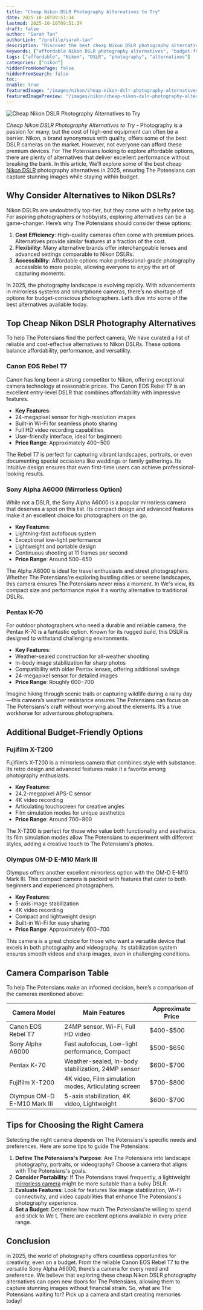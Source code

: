 ```yaml
---
title: "Cheap Nikon DSLR Photography Alternatives to Try"
date: 2025-10-10T09:51:34
lastmod: 2025-10-10T09:51:34
draft: false
author: "Sarah Tan"
authorLink: "/profile/sarah-tan"
description: "Discover the best cheap Nikon DSLR photography alternatives to capture stunning shots without breaking the bank. Affordable options for every photographer!"
keywords: ["affordable Nikon DSLR photography alternatives", "budget-friendly Nikon DSLR alternatives", "cheap Nikon DSLR photography options"]
tags: ["affordable", "Nikon", "DSLR", "photography", "alternatives"]
categories: ["nikon"]
hiddenFromHomePage: false
hiddenFromSearch: false
toc:
enable: true
featuredImage: "/images/nikon/cheap-nikon-dslr-photography-alternatives-to-try.jpg"
featuredImagePreview: "/images/nikon/cheap-nikon-dslr-photography-alternatives-to-try.jpg"
---
```


![Cheap Nikon DSLR Photography Alternatives to Try](/images/nikon/cheap-nikon-dslr-photography-alternatives-to-try.jpg)


*Cheap Nikon DSLR Photography Alternatives to Try* - Photography is a passion for many, but the cost of high-end equipment can often be a barrier. Nikon, a brand synonymous with quality, offers some of the best DSLR cameras on the market. However, not everyone can afford these premium devices. For The Potensians looking to explore affordable options, there are plenty of alternatives that deliver excellent performance without breaking the bank. In this article, We’ll explore some of the best cheap [Nikon DSLR](/nikon/affordable-nikon-dslr-features) photography alternatives in 2025, ensuring The Potensians can capture stunning images while staying within budget.

## Why Consider Alternatives to Nikon DSLRs?

Nikon DSLRs are undoubtedly top-tier, but they come with a hefty price tag. For aspiring photographers or hobbyists, exploring alternatives can be a game-changer. Here’s why The Potensians should consider these options:

1. **Cost Efficiency**: High-quality cameras often come with premium prices. Alternatives provide similar features at a fraction of the cost. 
2. **Flexibility**: Many alternative brands offer interchangeable lenses and advanced settings comparable to Nikon DSLRs. 
3. **Accessibility**: Affordable options make professional-grade photography accessible to more people, allowing everyone to enjoy the art of capturing moments. 

In 2025, the photography landscape is evolving rapidly. With advancements in mirrorless systems and smartphone cameras, there’s no shortage of options for budget-conscious photographers. Let’s dive into some of the best alternatives available today.

## Top Cheap Nikon DSLR Photography Alternatives

To help The Potensians find the perfect camera, We have curated a list of reliable and cost-effective alternatives to Nikon DSLRs. These options balance affordability, performance, and versatility.

### Canon EOS Rebel T7

Canon has long been a strong competitor to Nikon, offering exceptional camera technology at reasonable prices. The Canon EOS Rebel T7 is an excellent entry-level DSLR that combines affordability with impressive features.

- **Key Features**: 
 - 24-megapixel sensor for high-resolution images 
 - Built-in Wi-Fi for seamless photo sharing 
 - Full HD video recording capabilities 
 - User-friendly interface, ideal for beginners 
- **Price Range**: Approximately $400-$500 

The Rebel T7 is perfect for capturing vibrant landscapes, portraits, or even documenting special occasions like weddings or family gatherings. Its intuitive design ensures that even first-time users can achieve professional-looking results.

### Sony Alpha A6000 (Mirrorless Option)

While not a DSLR, the Sony Alpha A6000 is a popular mirrorless camera that deserves a spot on this list. Its compact design and advanced features make it an excellent choice for photographers on the go. 

- **Key Features**: 
 - Lightning-fast autofocus system 
 - Exceptional low-light performance 
 - Lightweight and portable design 
 - Continuous shooting at 11 frames per second 
- **Price Range**: Around $500-$650 

The Alpha A6000 is ideal for travel enthusiasts and street photographers. Whether The Potensians’re exploring bustling cities or serene landscapes, this camera ensures The Potensians never miss a moment. In We's view, its compact size and performance make it a worthy alternative to traditional DSLRs.

### Pentax K-70

For outdoor photographers who need a durable and reliable camera, the Pentax K-70 is a fantastic option. Known for its rugged build, this DSLR is designed to withstand challenging environments. 

- **Key Features**: 
 - Weather-sealed construction for all-weather shooting 
 - In-body image stabilization for sharp photos 
 - Compatibility with older Pentax lenses, offering additional savings 
 - 24-megapixel sensor for detailed images 
- **Price Range**: Roughly $600-$700 

Imagine hiking through scenic trails or capturing wildlife during a rainy day—this camera’s weather resistance ensures The Potensians can focus on The Potensians's craft without worrying about the elements. It’s a true workhorse for adventurous photographers.

## Additional Budget-Friendly Options

### Fujifilm X-T200

Fujifilm’s X-T200 is a mirrorless camera that combines style with substance. Its retro design and advanced features make it a favorite among photography enthusiasts.

- **Key Features**: 
 - 24.2-megapixel APS-C sensor 
 - 4K video recording 
 - Articulating touchscreen for creative angles 
 - Film simulation modes for unique aesthetics 
- **Price Range**: Around $700-$800 

The X-T200 is perfect for those who value both functionality and aesthetics. Its film simulation modes allow The Potensians to experiment with different styles, adding a creative touch to The Potensians's photos.

### Olympus OM-D E-M10 Mark III

Olympus offers another excellent mirrorless option with the OM-D E-M10 Mark III. This compact camera is packed with features that cater to both beginners and experienced photographers.

- **Key Features**: 
 - 5-axis image stabilization 
 - 4K video recording 
 - Compact and lightweight design 
 - Built-in Wi-Fi for easy sharing 
- **Price Range**: Approximately $600-$700 

This camera is a great choice for those who want a versatile device that excels in both photography and videography. Its stabilization system ensures smooth videos and sharp images, even in challenging conditions.

## Camera Comparison Table

To help The Potensians make an informed decision, here’s a comparison of the cameras mentioned above:

<div class="table-responsive">
<table class="html-table">
<thead>
<tr>
<th>Camera Model</th>
<th>Main Features</th>
<th>Approximate Price</th>
</tr>
</thead>
<tbody>
<tr>
<td>Canon EOS Rebel T7</td>
<td>24MP sensor, Wi-Fi, Full HD video</td>
<td>$400-$500</td>
</tr>
<tr>
<td>Sony Alpha A6000</td>
<td>Fast autofocus, Low-light performance, Compact</td>
<td>$500-$650</td>
</tr>
<tr>
<td>Pentax K-70</td>
<td>Weather-sealed, In-body stabilization, 24MP sensor</td>
<td>$600-$700</td>
</tr>
<tr>
<td>Fujifilm X-T200</td>
<td>4K video, Film simulation modes, Articulating screen</td>
<td>$700-$800</td>
</tr>
<tr>
<td>Olympus OM-D E-M10 Mark III</td>
<td>5-axis stabilization, 4K video, Lightweight</td>
<td>$600-$700</td>
</tr>
</tbody>
</table>
</div>

## Tips for Choosing the Right Camera

Selecting the right camera depends on The Potensians's specific needs and preferences. Here are some tips to guide The Potensians:

1. **Define The Potensians's Purpose**: Are The Potensians into landscape photography, portraits, or videography? Choose a camera that aligns with The Potensians's goals. 
2. **Consider Portability**: If The Potensians travel frequently, a lightweight [mirrorless camera](/nikon/nikon-mirrorless-camera-discounts) might be more suitable than a bulky DSLR. 
3. **Evaluate Features**: Look for features like image stabilization, Wi-Fi connectivity, and video capabilities that enhance The Potensians's photography experience. 
4. **Set a Budget**: Determine how much The Potensians’re willing to spend and stick to We t. There are excellent options available in every price range. 

## Conclusion

In 2025, the world of photography offers countless opportunities for creativity, even on a budget. From the reliable Canon EOS Rebel T7 to the versatile Sony Alpha A6000, there’s a camera for every need and preference. We believe that exploring these cheap Nikon DSLR photography alternatives can open new doors for The Potensians, allowing them to capture stunning images without financial strain. So, what are The Potensians waiting for? Pick up a camera and start creating memories today!